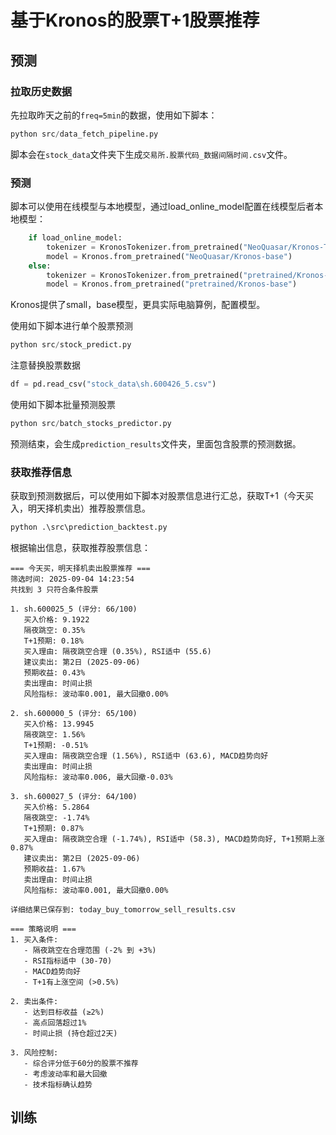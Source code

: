 # 基于Kronos的股票T+1股票推荐

## 预测

### 拉取历史数据

先拉取昨天之前的`freq=5min`的数据，使用如下脚本：

```python
python src/data_fetch_pipeline.py
```

脚本会在`stock_data`文件夹下生成`交易所.股票代码_数据间隔时间.csv`文件。

### 预测

脚本可以使用在线模型与本地模型，通过load_online_model配置在线模型后者本地模型：

```python
    if load_online_model:
        tokenizer = KronosTokenizer.from_pretrained("NeoQuasar/Kronos-Tokenizer-base")
        model = Kronos.from_pretrained("NeoQuasar/Kronos-base")
    else:
        tokenizer = KronosTokenizer.from_pretrained("pretrained/Kronos-Tokenizer-base")
        model = Kronos.from_pretrained("pretrained/Kronos-base")
```

Kronos提供了small，base模型，更具实际电脑算例，配置模型。

使用如下脚本进行单个股票预测

```python
python src/stock_predict.py
```

注意替换股票数据

```python
df = pd.read_csv("stock_data\sh.600426_5.csv")
```

使用如下脚本批量预测股票

```python
python src/batch_stocks_predictor.py
```

预测结束，会生成`prediction_results`文件夹，里面包含股票的预测数据。

### 获取推荐信息

获取到预测数据后，可以使用如下脚本对股票信息进行汇总，获取T+1（今天买入，明天择机卖出）推荐股票信息。

```python
python .\src\prediction_backtest.py
```

根据输出信息，获取推荐股票信息：

```log
=== 今天买，明天择机卖出股票推荐 ===
筛选时间: 2025-09-04 14:23:54
共找到 3 只符合条件股票

1. sh.600025_5 (评分: 66/100)
   买入价格: 9.1922
   隔夜跳空: 0.35%
   T+1预期: 0.18%
   买入理由: 隔夜跳空合理 (0.35%), RSI适中 (55.6)
   建议卖出: 第2日 (2025-09-06)
   预期收益: 0.43%
   卖出理由: 时间止损
   风险指标: 波动率0.001, 最大回撤0.00%

2. sh.600000_5 (评分: 65/100)
   买入价格: 13.9945
   隔夜跳空: 1.56%
   T+1预期: -0.51%
   买入理由: 隔夜跳空合理 (1.56%), RSI适中 (63.6), MACD趋势向好
   卖出理由: 时间止损
   风险指标: 波动率0.006, 最大回撤-0.03%

3. sh.600027_5 (评分: 64/100)
   买入价格: 5.2864
   隔夜跳空: -1.74%
   T+1预期: 0.87%
   买入理由: 隔夜跳空合理 (-1.74%), RSI适中 (58.3), MACD趋势向好, T+1预期上涨 0.87%
   建议卖出: 第2日 (2025-09-06)
   预期收益: 1.67%
   卖出理由: 时间止损
   风险指标: 波动率0.001, 最大回撤0.00%

详细结果已保存到: today_buy_tomorrow_sell_results.csv

=== 策略说明 ===
1. 买入条件:
   - 隔夜跳空在合理范围 (-2% 到 +3%)
   - RSI指标适中 (30-70)
   - MACD趋势向好
   - T+1有上涨空间 (>0.5%)

2. 卖出条件:
   - 达到目标收益 (≥2%)
   - 高点回落超过1%
   - 时间止损 (持仓超过2天)

3. 风险控制:
   - 综合评分低于60分的股票不推荐
   - 考虑波动率和最大回撤
   - 技术指标确认趋势
```



## 训练
